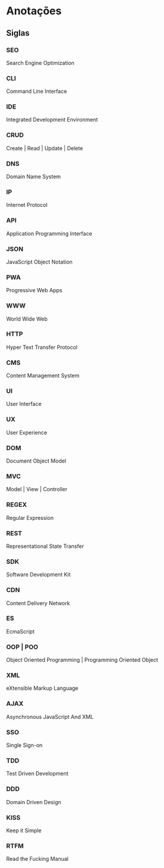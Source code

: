 # Anotações
## Siglas
### SEO
Search Engine Optimization

### CLI
Command Line Interface

### IDE
Integrated Development Environment

### CRUD
Create | Read | Update | Delete

### DNS
Domain Name System

### IP
Internet Protocol

### API
Application Programming Interface

### JSON
JavaScript Object Notation

### PWA
Progressive Web Apps

### WWW
World Wide Web

### HTTP
Hyper Text Transfer Protocol

### CMS
Content Management System

### UI
User Interface

### UX
User Experience

### DOM
Document Object Model

### MVC
Model | View | Controller

### REGEX
Regular Expression

### REST
Representational State Transfer

### SDK
Software Development Kit

### CDN
Content Delivery Network

### ES
EcmaScript

### OOP | POO
Object Oriented Programming | Programming Oriented Object

### XML
eXtensible Markup Language

### AJAX
Asynchronous JavaScript And XML

### SSO
Single Sign-on

### TDD
Test Driven Development

### DDD
Domain Driven Design

### KISS
Keep it Simple

### RTFM
Read the Fucking Manual

### 
### 
### 
